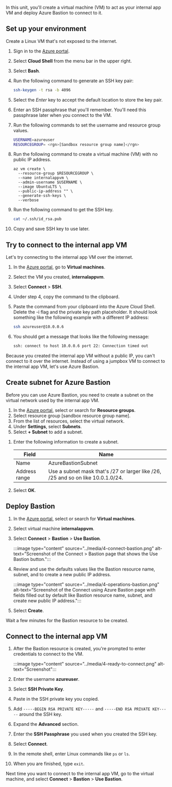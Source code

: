 In this unit, you'll create a virtual machine (VM) to act as your internal app VM and deploy Azure Bastion to connect to it.
   
## Set up your environment

Create a Linux VM that's not exposed to the internet.

1. Sign in to the [Azure portal](https://portal.azure.com/learn.docs.microsoft.com?azure-portal=true).
1. Select **Cloud Shell** from the menu bar in the upper right.
1. Select **Bash**.
1. Run the following command to generate an SSH key pair:

   ```bash
   ssh-keygen -t rsa -b 4096
   ```

2. Select the *Enter* key to accept the default location to store the key pair.

3. Enter an SSH passphrase that you'll remember. You'll need this passphrase later when you connect to the VM.
1. Run the following commands to set the username and resource group values.

    ```bash
    USERNAME=azureuser
    RESOURCEGROUP= <rgn>[Sandbox resource group name]</rgn>
    ```

1. Run the following command to create a virtual machine (VM) with no public IP address.

    ```azurecli
    az vm create \
      --resource-group $RESOURCEGROUP \
      --name internalappvm \
      --admin-username $USERNAME \
      --image UbuntuLTS \
      --public-ip-address "" \
      --generate-ssh-keys \
      --verbose
    ```

1. Run the following command to get the SSH key.

    ```bash
    cat ~/.ssh/id_rsa.pub
    ```

1. Copy and save SSH key to use later.

## Try to connect to the internal app VM

Let's try connecting to the internal app VM over the internet.

1. In the [Azure portal](https://portal.azure.com/learn.docs.microsoft.com?azure-portal=true), go to **Virtual machines**.
1. Select the VM you created, **internalappvm**.
1. Select **Connect** > **SSH**.
1. Under step 4, copy the command to the clipboard.
1. Paste the command from your clipboard into the Azure Cloud Shell. Delete the -i flag and the private key path placeholder. It should look something like the following example with a different IP address:

    ```bash
    ssh azureuser@10.0.0.6
    ```

1. You should get a message that looks like the following message:

    ```bash
    ssh: connect to host 10.0.0.6 port 22: Connection timed out
    ```

Because you created the internal app VM without a public IP, you can't connect to it over the internet. Instead of using a jumpbox VM to connect to the internal app VM, let's use Azure Bastion. 

## Create subnet for Azure Bastion

Before you can use Azure Bastion, you need to create a subnet on the virtual network used by the internal app VM.

1. In the [Azure portal](https://portal.azure.com/learn.docs.microsoft.com?azure-portal=true), select or search for **Resource groups**.
1. Select resource group <rgn>[sandbox resource group name]</rgn>.
1. From the list of resources, select the virtual network.
1. Under **Settings**, select **Subnets**.
1. Select **+ Subnet** to add a subnet.
<!--Do you have to add address space?! What am I doing wrong here?-->
1. Enter the following information to create a subnet.

   |Field  |Name |
   |---------|---------|
   |Name    |  AzureBastionSubnet       |
   |Address range     | Use a subnet mask that's /27 or larger like /26, /25 and so on like  10.0.1.0/24.   |

1. Select **OK**.

## Deploy Bastion 

1. In the [Azure portal](https://portal.azure.com/learn.docs.microsoft.com?azure-portal=true), select or search for **Virtual machines**.
1. Select virtual machine **internalappvm**.
1. Select **Connect** > **Bastion** > **Use Bastion**.

   :::image type="content" source="../media/4-connect-bastion.png" alt-text="Screenshot of the Connect > Bastion page that shows the Use Bastion button.":::
1. Review and use the defaults values like the Bastion resource name, subnet, and to create a new public IP address.

   :::image type="content" source="../media/4-operations-bastion.png" alt-text="Screenshot of the Connect using Azure Bastion page with fields filled out by default like Bastion resource name, subnet, and create new public IP address.":::
1. Select **Create**.

Wait a few minutes for the Bastion resource to be created.
 
## Connect to the internal app VM

1. After the Bastion resource is created, you're prompted to enter credentials to connect to the VM.

   :::image type="content" source="../media/4-ready-to-connect.png" alt-text="Screenshot":::
1. Enter the username **azureuser**.
1. Select **SSH Private Key**. 
1. Paste in the SSH private key you copied. 
1. Add `-----BEGIN RSA PRIVATE KEY-----` and `-----END RSA PRIVATE KEY-----` around the SSH key.
1. Expand the **Advanced** section.
1. Enter the **SSH Passphrase** you used when you created the SSH key.
1. Select **Connect**.
1. In the remote shell, enter Linux commands like `ps` or `ls`.
1. When you are finished, type `exit`.

Next time you want to connect to the internal app VM, go to the virtual machine, and select **Connect** > **Bastion** > **Use Bastion**.
